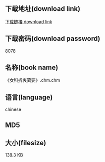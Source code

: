 ## 下载地址(download link)
[下载链接 download link](https://tutu365.netlify.app/?s=%E3%80%8A%E5%A5%B3%E7%A7%91%E6%8A%98%E8%A1%B7%E7%BA%82%E8%A6%81%E3%80%8B.chm)

## 下载密码(download password)
8078

## 名称(book name)
《女科折衷纂要》.chm.chm

## 语言(language)
chinese

## MD5


## 大小(filesize)
138.3 KB
